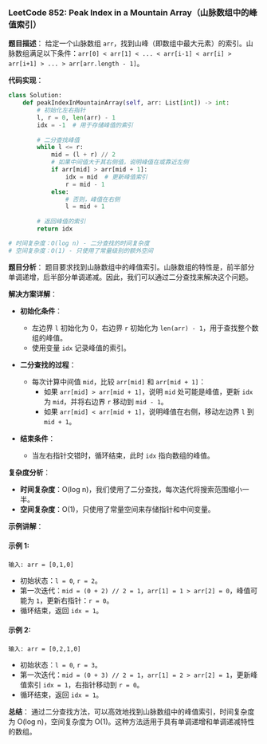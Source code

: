 ### LeetCode 852: Peak Index in a Mountain Array（山脉数组中的峰值索引）

**题目描述**：
给定一个山脉数组 `arr`，找到山峰（即数组中最大元素）的索引。山脉数组满足以下条件：`arr[0] < arr[1] < ... < arr[i-1] < arr[i] > arr[i+1] > ... > arr[arr.length - 1]`。

**代码实现**：
```python
class Solution:
    def peakIndexInMountainArray(self, arr: List[int]) -> int:
        # 初始化左右指针
        l, r = 0, len(arr) - 1
        idx = -1  # 用于存储峰值的索引
        
        # 二分查找峰值
        while l <= r:
            mid = (l + r) // 2
            # 如果中间值大于其右侧值，说明峰值在或靠近左侧
            if arr[mid] > arr[mid + 1]:
                idx = mid  # 更新峰值索引
                r = mid - 1
            else:
                # 否则，峰值在右侧
                l = mid + 1
        
        # 返回峰值的索引
        return idx

# 时间复杂度：O(log n) - 二分查找的时间复杂度
# 空间复杂度：O(1) - 只使用了常量级别的额外空间
```

**题目分析**：
题目要求找到山脉数组中的峰值索引。山脉数组的特性是，前半部分单调递增，后半部分单调递减。因此，我们可以通过二分查找来解决这个问题。

**解决方案详解**：

- **初始化条件**：
  - 左边界 `l` 初始化为 0，右边界 `r` 初始化为 `len(arr) - 1`，用于查找整个数组的峰值。
  - 使用变量 `idx` 记录峰值的索引。

- **二分查找的过程**：
  - 每次计算中间值 `mid`，比较 `arr[mid]` 和 `arr[mid + 1]`：
    - 如果 `arr[mid] > arr[mid + 1]`，说明 `mid` 处可能是峰值，更新 `idx` 为 `mid`，并将右边界 `r` 移动到 `mid - 1`。
    - 如果 `arr[mid] < arr[mid + 1]`，说明峰值在右侧，移动左边界 `l` 到 `mid + 1`。
  
- **结束条件**：
  - 当左右指针交错时，循环结束，此时 `idx` 指向数组的峰值。

**复杂度分析**：
- **时间复杂度**：O(log n)，我们使用了二分查找，每次迭代将搜索范围缩小一半。
- **空间复杂度**：O(1)，只使用了常量空间来存储指针和中间变量。

**示例讲解**：

#### 示例 1:
```
输入: arr = [0,1,0]
```
- 初始状态：`l = 0`, `r = 2`。
- 第一次迭代：`mid = (0 + 2) // 2 = 1`，`arr[1] = 1 > arr[2] = 0`，峰值可能为 `1`，更新右指针：`r = 0`。
- 循环结束，返回 `idx = 1`。

#### 示例 2:
```
输入: arr = [0,2,1,0]
```
- 初始状态：`l = 0`, `r = 3`。
- 第一次迭代：`mid = (0 + 3) // 2 = 1`，`arr[1] = 2 > arr[2] = 1`，更新峰值索引 `idx = 1`，右指针移动到 `r = 0`。
- 循环结束，返回 `idx = 1`。

**总结**：
通过二分查找方法，可以高效地找到山脉数组中的峰值索引，时间复杂度为 O(log n)，空间复杂度为 O(1)。这种方法适用于具有单调递增和单调递减特性的数组。
